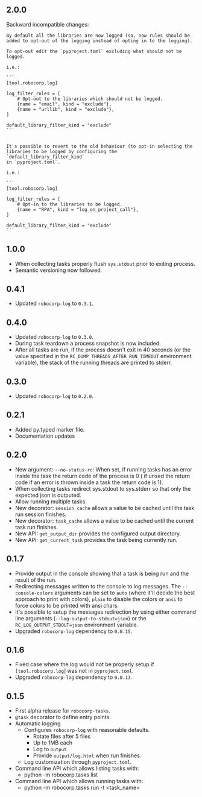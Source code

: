 2.0.0
-----------------------------

Backward incompatible changes:

    By default all the libraries are now logged (so, now rules should be
    added to opt-out of the logging instead of opting in to the logging).
    
    To opt-out edit the `pyproject.toml` excluding what should not be logged.
    
    i.e.:
    
    ```
    [tool.robocorp.log]
    
    log_filter_rules = [
        # Opt-out to the libraries which should not be logged.
        {name = "email", kind = "exclude"},
        {name = "urllib", kind = "exclude"},
    ]
    
    default_library_filter_kind = "exclude"
    ```
    
    
    It's possible to revert to the old behaviour (to opt-in selecting the
    libraries to be logged by configuring the `default_library_filter_kind`
    in `pyproject.toml`.
    
    i.e.:
    
    ```
    [tool.robocorp.log]
    
    log_filter_rules = [
        # Opt-in to the libraries to be logged.
        {name = "RPA", kind = "log_on_project_call"},
    ]
    
    default_library_filter_kind = "exclude"
    ```


1.0.0
-----------------------------

- When collecting tasks properly flush `sys.stdout` prior to exiting process.
- Semantic versioning now followed.

0.4.1
-----------------------------

- Updated `robocorp-log` to `0.3.1`.

0.4.0
-----------------------------

- Updated `robocorp-log` to `0.3.0`.
- During task teardown a process snapshot is now included.
- After all tasks are run, if the process doesn't exit in 40 seconds
  (or the value specified in the `RC_DUMP_THREADS_AFTER_RUN_TIMEOUT`
  environment variable), the stack of the running threads are printed 
  to stderr. 

0.3.0
-----------------------------

- Updated `robocorp-log` to `0.2.0`.


0.2.1
-----------------------------

- Added py.typed marker file.
- Documentation updates


0.2.0
-----------------------------

- New argument: `--no-status-rc`:
    When set, if running tasks has an error inside the task the return code of the process is 0 (
    if unsed the return code if an error is thrown inside a task the return code is 1).
- When collecting tasks redirect sys.stdout to sys.stderr so that only the expected json is outputed.
- Allow running multiple tasks.
- New decorator: `session_cache` allows a value to be cached until the task run session finishes.
- New decorator: `task_cache` allows a value to be cached until the current task run finishes.
- New API: `get_output_dir` provides the configured output directory.
- New API: `get_current_task` provides the task being currently run.

0.1.7
-----------------------------

- Provide output in the console showing that a task is being run and the result of the run.
- Redirecting messages written to the console to log messages.
    The `--console-colors` arguments can be set to `auto` (where it'll decide the best approach to print with colors), `plain` to disable the colors or `ansi` to force colors to be printed with ansi chars.
- It's possible to setup the messages redirection by using either command line arguments (`--log-output-to-stdout=json`) or the `RC_LOG_OUTPUT_STDOUT=json` environment variable.
- Upgraded `robocorp-log` dependency to `0.0.15`. 


0.1.6
-----------------------------

- Fixed case where the log would not be properly setup if `[tool.robocorp.log`] was not in `pyproject.toml`.
- Upgraded `robocorp-log` dependency to `0.0.13`. 

0.1.5
-----------------------------

- First alpha release for `robocorp-tasks`.
- `@task` decorator to define entry points.
- Automatic logging 
    - Configures `robocorp-log` with reasonable defaults.
        - Rotate files after 5 files
        - Up to 1MB each
        - Log to `output`
        - Provide `output/log.html` when run finishes.
    - Log customization through `pyproject.toml`.
- Command line API which allows listing tasks with:
    - python -m robocorp.tasks list <directory>
- Command line API which allows running tasks with:
    - python -m robocorp.tasks run <directory> -t <task_name>